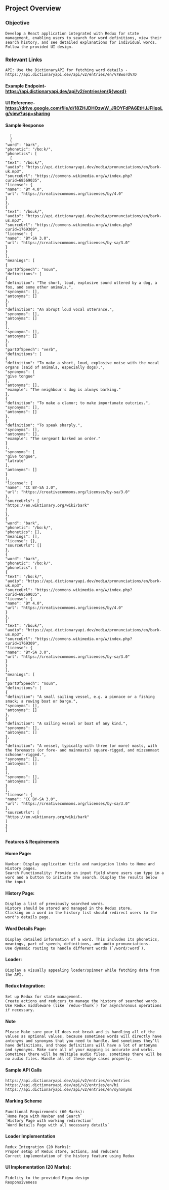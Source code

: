 ## Project Overview
### Objective
    Develop a React application integrated with Redux for state management, enabling users to search for word definitions, view their search history, and see detailed explanations for individual words. Follow the provided UI design.

### Relevant Links
    API: Use the DictionaryAPI for fetching word details - https://api.dictionaryapi.dev/api/v2/entries/en/%7Bword%7D

#### Example Endpoint- https://api.dictionaryapi.dev/api/v2/entries/en/${word}
#### UI Reference- https://drive.google.com/file/d/18ZHJDHOzwW_JROYFdPA6EtHJJFIiqoLg/view?usp=sharing

#### Sample Response
      [
      {
    "word": "bark",
    "phonetic": "/bɑːk/",
    "phonetics": [
      {
    "text": "/bɑːk/",
    "audio": "https://api.dictionaryapi.dev/media/pronunciations/en/bark-uk.mp3",
    "sourceUrl": "https://commons.wikimedia.org/w/index.php?curid=68569035",
    "license": {
    "name": "BY 4.0",
    "url": "https://creativecommons.org/licenses/by/4.0"
    }
    },
    {
    "text": "/bɑɹk/",
    "audio": "https://api.dictionaryapi.dev/media/pronunciations/en/bark-us.mp3",
    "sourceUrl": "https://commons.wikimedia.org/w/index.php?curid=1769309",
    "license": {
    "name": "BY-SA 3.0",
    "url": "https://creativecommons.org/licenses/by-sa/3.0"
    }
    }
    ],
    "meanings": [
    {
    "partOfSpeech": "noun",
    "definitions": [
    {
    "definition": "The short, loud, explosive sound uttered by a dog, a fox, and some other animals.",
    "synonyms": [],
    "antonyms": []
    },
    {
    "definition": "An abrupt loud vocal utterance.",
    "synonyms": [],
    "antonyms": []
    }
    ],
    "synonyms": [],
    "antonyms": []
    },
    {
    "partOfSpeech": "verb",
    "definitions": [
    {
    "definition": "To make a short, loud, explosive noise with the vocal organs (said of animals, especially dogs).",
    "synonyms": [
    "give tongue"
    ],
    "antonyms": [],
    "example": "The neighbour's dog is always barking."
    },
    {
    "definition": "To make a clamor; to make importunate outcries.",
    "synonyms": [],
    "antonyms": []
    },
    {
    "definition": "To speak sharply.",
    "synonyms": [],
    "antonyms": [],
    "example": "The sergeant barked an order."
    }
    ],
    "synonyms": [
    "give tongue",
    "latrate"
    ],
    "antonyms": []
    }
    ],
    "license": {
    "name": "CC BY-SA 3.0",
    "url": "https://creativecommons.org/licenses/by-sa/3.0"
    },
    "sourceUrls": [
    "https://en.wiktionary.org/wiki/bark"
    ]
    },
    {
    "word": "bark",
    "phonetic": "/bɑːk/",
    "phonetics": [],
    "meanings": [],
    "license": {},
    "sourceUrls": []
    },
    {
    "word": "bark",
    "phonetic": "/bɑːk/",
    "phonetics": [
    {
    "text": "/bɑːk/",
    "audio": "https://api.dictionaryapi.dev/media/pronunciations/en/bark-uk.mp3",
    "sourceUrl": "https://commons.wikimedia.org/w/index.php?curid=68569035",
    "license": {
    "name": "BY 4.0",
    "url": "https://creativecommons.org/licenses/by/4.0"
    }
    },
    {
    "text": "/bɑɹk/",
    "audio": "https://api.dictionaryapi.dev/media/pronunciations/en/bark-us.mp3",
    "sourceUrl": "https://commons.wikimedia.org/w/index.php?curid=1769309",
    "license": {
    "name": "BY-SA 3.0",
    "url": "https://creativecommons.org/licenses/by-sa/3.0"
    }
    }
    ],
    "meanings": [
    {
    "partOfSpeech": "noun",
    "definitions": [
    {
    "definition": "A small sailing vessel, e.g. a pinnace or a fishing smack; a rowing boat or barge.",
    "synonyms": [],
    "antonyms": []
    },
    {
    "definition": "A sailing vessel or boat of any kind.",
    "synonyms": [],
    "antonyms": []
    },
    {
    "definition": "A vessel, typically with three (or more) masts, with the foremasts (or fore- and mainmasts) square-rigged, and mizzenmast schooner-rigged.",
    "synonyms": [],
    "antonyms": []
    }
    ],
    "synonyms": [],
    "antonyms": []
    }
    ],
    "license": {
    "name": "CC BY-SA 3.0",
    "url": "https://creativecommons.org/licenses/by-sa/3.0"
    },
    "sourceUrls": [
    "https://en.wiktionary.org/wiki/bark"
    ]
    }
    ]

#### Features & Requirements
#### Home Page:
    Navbar: Display application title and navigation links to Home and History pages.
    Search Functionality: Provide an input field where users can type in a word and a button to initiate the search. Display the results below the input

#### History Page:
    Display a list of previously searched words.
    History should be stored and managed in the Redux store.
    Clicking on a word in the history list should redirect users to the word's details page.

#### Word Details Page:
    Display detailed information of a word. This includes its phonetics, meanings, part of speech, definitions, and audio pronunciations.
    Use dynamic routing to handle different words (`/word/:word`).

#### Loader:
    Display a visually appealing loader/spinner while fetching data from the API.

#### Redux Integration:
    Set up Redux for state management.
    Create actions and reducers to manage the history of searched words.
    Use Redux middleware (like `redux-thunk`) for asynchronous operations if necessary.
#### Note
`Please Make sure your UI does not break and is handling all of the values as optional values, because sometimes words will directly have antonyms and synonyms that you need to handle. And sometimes they’ll have definitions, and those definitions will have a lot of antonyms and synonyms. Make sure all of your mapping is accurate and works. Sometimes there will be multiple audio files, sometimes there will be no audio files. Handle all of these edge cases properly.`

#### Sample API Calls
`https://api.dictionaryapi.dev/api/v2/entries/en/entries`
`https://api.dictionaryapi.dev/api/v2/entries/en/hi`
`https://api.dictionaryapi.dev/api/v2/entries/en/synonyms`
#### Marking Scheme
    Functional Requirements (60 Marks):
    `Home Page with Navbar and Search`
    `History Page with working redirection`
    `Word Details Page with all necessary details`
    
#### Loader Implementation

    Redux Integration (20 Marks):
    Proper setup of Redux store, actions, and reducers
    Correct implementation of the history feature using Redux

#### UI Implementation (20 Marks):
    Fidelity to the provided Figma design
    Responsiveness
